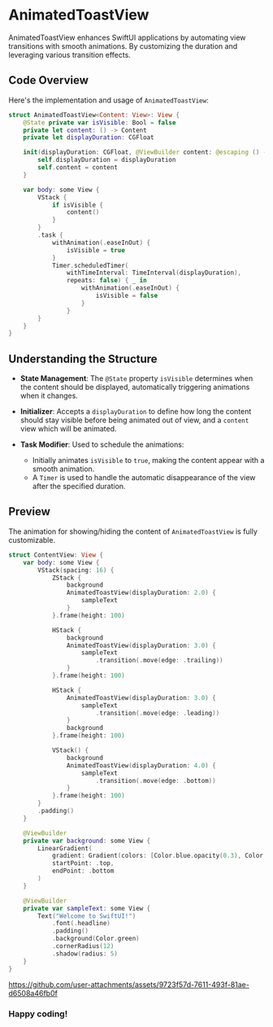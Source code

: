 # AnimatedToastView

AnimatedToastView enhances SwiftUI applications by automating view transitions with smooth animations. By customizing the duration and leveraging various transition effects.

## Code Overview

Here's the implementation and usage of `AnimatedToastView`:

```swift
struct AnimatedToastView<Content: View>: View {
    @State private var isVisible: Bool = false
    private let content: () -> Content
    private let displayDuration: CGFloat

    init(displayDuration: CGFloat, @ViewBuilder content: @escaping () -> Content) {
        self.displayDuration = displayDuration
        self.content = content
    }

    var body: some View {
        VStack {
            if isVisible {
                content()
            }
        }
        .task {
            withAnimation(.easeInOut) {
                isVisible = true
            }
            Timer.scheduledTimer(
                withTimeInterval: TimeInterval(displayDuration),
                repeats: false) { _ in
                    withAnimation(.easeInOut) {
                        isVisible = false
                    }
                }
        }
    }
}
```

## Understanding the Structure

- **State Management**: The `@State` property `isVisible` determines when the content should be displayed, automatically triggering animations when it changes.
- **Initializer**: Accepts a `displayDuration` to define how long the content should stay visible before being animated out of view, and a `content` view which will be animated.

- **Task Modifier**: Used to schedule the animations:
  - Initially animates `isVisible` to `true`, making the content appear with a smooth animation.
  - A `Timer` is used to handle the automatic disappearance of the view after the specified duration.

## Preview

The animation for showing/hiding the content of `AnimatedToastView` is fully customizable.

```swift
struct ContentView: View {
    var body: some View {
        VStack(spacing: 16) {
            ZStack {
                background
                AnimatedToastView(displayDuration: 2.0) {
                    sampleText
                }
            }.frame(height: 100)

            HStack {
                background
                AnimatedToastView(displayDuration: 3.0) {
                    sampleText
                        .transition(.move(edge: .trailing))
                }
            }.frame(height: 100)

            HStack {
                AnimatedToastView(displayDuration: 3.0) {
                    sampleText
                        .transition(.move(edge: .leading))
                }
                background
            }.frame(height: 100)

            VStack() {
                background
                AnimatedToastView(displayDuration: 4.0) {
                    sampleText
                        .transition(.move(edge: .bottom))
                }
            }.frame(height: 100)
        }
        .padding()
    }

    @ViewBuilder
    private var background: some View {
        LinearGradient(
            gradient: Gradient(colors: [Color.blue.opacity(0.3), Color.purple.opacity(0.3)]),
            startPoint: .top,
            endPoint: .bottom
        )
    }

    @ViewBuilder
    private var sampleText: some View {
        Text("Welcome to SwiftUI!")
            .font(.headline)
            .padding()
            .background(Color.green)
            .cornerRadius(12)
            .shadow(radius: 5)
    }
}
```

https://github.com/user-attachments/assets/9723f57d-7611-493f-81ae-d6508a46fb0f

### Happy coding!

